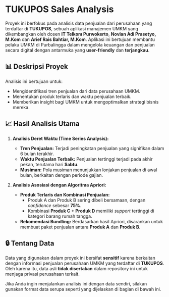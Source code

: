 # TUKUPOS Sales Analysis

Proyek ini berfokus pada analisis data penjualan dari perusahaan yang terdaftar di **TUKUPOS**, sebuah aplikasi manajemen UMKM yang dikembangkan oleh dosen **IT Telkom Purwokerto**, **Novian Adi Prasetyo, M.Kom** dan **Arief Rais Bahtiar, M.Kom**. Aplikasi ini bertujuan membantu pelaku UMKM di Purbalingga dalam mengelola keuangan dan penjualan secara digital dengan antarmuka yang **user-friendly** dan **terjangkau**.

## 📊 Deskripsi Proyek

Analisis ini bertujuan untuk:
- Mengidentifikasi tren penjualan dari data perusahaan UMKM.
- Menentukan produk terlaris dan waktu penjualan terbaik.
- Memberikan insight bagi UMKM untuk mengoptimalkan strategi bisnis mereka.

## 📈 Hasil Analisis Utama

1. **Analisis Deret Waktu (Time Series Analysis):**  
   - **Tren Penjualan:** Terjadi peningkatan penjualan yang signifikan dalam 6 bulan terakhir.
   - **Waktu Penjualan Terbaik:** Penjualan tertinggi terjadi pada akhir pekan, terutama hari **Sabtu**.
   - **Musiman:** Pola musiman menunjukkan lonjakan penjualan di awal bulan, berkaitan dengan periode gajian.

2. **Analisis Asosiasi dengan Algoritma Apriori:**  
   - **Produk Terlaris dan Kombinasi Penjualan:**  
     - Produk A dan Produk B sering dibeli bersamaan, dengan *confidence* sebesar **75%**.
     - Kombinasi **Produk C + Produk D** memiliki *support* tertinggi di kategori barang rumah tangga.
   - **Rekomendasi Bundling:** Berdasarkan hasil Apriori, disarankan untuk membuat paket penjualan antara **Produk A** dan **Produk B**.
  
## 🔒 Tentang Data
Data yang digunakan dalam proyek ini bersifat **sensitif** karena berkaitan dengan informasi penjualan perusahaan UMKM yang terdaftar di **TUKUPOS**. Oleh karena itu, data asli **tidak disertakan** dalam repository ini untuk menjaga privasi perusahaan terkait.

Jika Anda ingin menjalankan analisis ini dengan data sendiri, silakan gunakan format data serupa seperti yang dijelaskan di bagian di bawah ini.

